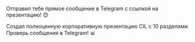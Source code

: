 
Отправил тебе прямое сообщение в Telegram с ссылкой на презентацию! 😊

Создал полноценную корпоративную презентацию CIL с 10 разделами. Проверь сообщения в Telegram! 📊